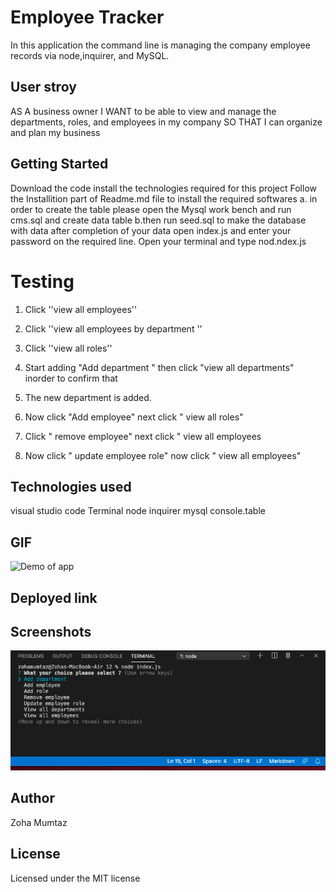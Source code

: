 # Employee Tracker
In this application the command line is managing the company employee records via node,inquirer, and MySQL.

## User stroy
AS A business owner
I WANT to be able to view and manage the departments, roles, and employees in my company
SO THAT I can organize and plan my business


## Getting Started
Download the code install the technologies required for this project 
Follow the Installition part of Readme.md file to install the required softwares
a. in order to create the table please open the Mysql work bench and run cms.sql and create data table
b.then run seed.sql to make the database with data
after completion of your data  open index.js and enter your password on the required line.
Open your terminal and type nod.ndex.js


# Testing
1. Click ''view all employees''

2. Click ''view all employees by department ''

3. Click ''view all roles''

 
5. Start adding "Add department " then click "view all departments" inorder to confirm that 

6. The new department is added.

7. Now click "Add employee" next click " view all roles" 

8. Click " remove employee" next click " view all employees

9. Now click " update employee role" now click " view all employees"

## Technologies used 
visual studio code
Terminal
node
inquirer
mysql
console.table
## GIF
![Demo of app](./assets/gif.gif "Gif of the employee tracker.")

## Deployed link

## Screenshots
![Screenshot1](./images/screenshot1.png)

## Author 
Zoha Mumtaz

## License
Licensed under the MIT license
